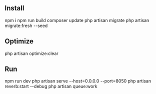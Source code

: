 ## Install
npm i
npm run build
composer update
php artisan migrate
php artisan migrate:fresh --seed

## Optimize
php artisan optimize:clear

## Run
npm run dev
php artisan serve --host=0.0.0.0 --port=8050
php artisan reverb:start --debug
php artisan queue:work